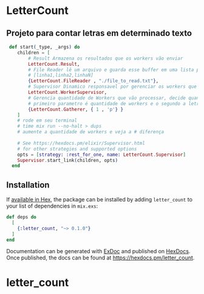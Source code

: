 # LetterCount

## Projeto para contar letras em determinado texto

```elixir
 def start(_type, _args) do
    children = [
        # Result Armazena os resultados que os workers vão enviar
        LetterCount.Result,
        # File Reader lê um arquivo e guarda esse buffer em uma lista para cada linha
        # [linha1,linha2,linhaN]
        {LetterCount.FileReader , "./file_to_read.txt"},
        # Supervisor Dinamico responsavel por gerenciar os workers que o Gatherer precisa
        LetterCount.WorkerSupervisor,
        # Gerencia quantidade de Workers que vão processar, decide quando o programa para de executar
        # primeiro parametro é quantidade de workers e o segundo a letra que ira pesquisar no texto
        {LetterCount.Gatherer, { 1 , 'p'} }
    ]
    # rode em seu terminal 
    # time mix run --no-halt > dups
    # aumente a quantidade de workers e veja a # diferença
    
    # See https://hexdocs.pm/elixir/Supervisor.html
    # for other strategies and supported options
    opts = [strategy: :rest_for_one, name: LetterCount.Supervisor]
    Supervisor.start_link(children, opts)
  end

```

## Installation

If [available in Hex](https://hex.pm/docs/publish), the package can be installed
by adding `letter_count` to your list of dependencies in `mix.exs`:

```elixir
def deps do
  [
    {:letter_count, "~> 0.1.0"}
  ]
end
```

Documentation can be generated with [ExDoc](https://github.com/elixir-lang/ex_doc)
and published on [HexDocs](https://hexdocs.pm). Once published, the docs can
be found at <https://hexdocs.pm/letter_count>.

# letter_count
